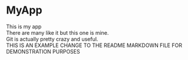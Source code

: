 # MyApp
This is my app  
There are many like it but this one is mine.  
Git is actually pretty crazy and useful.  
THIS IS AN EXAMPLE CHANGE TO THE README MARKDOWN FILE FOR DEMONSTRATION PURPOSES
